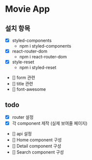 # Movie App

## 설치 항목

- [x] styled-components
  - npm i styled-components
- [x] react-router-dom
  - npm i react-router-dom
- [x] style-reset
  - npm i styled-reset
- [] form 관련
- [] title 관련
- [] font-awesome

## todo

- [x] router 설정
- [x] 각 component 제작 (실제 보여줄 페이지)
- [] api 설정
- [] Home component 구성
- [] Detail component 구성
- [] Search component 구성
